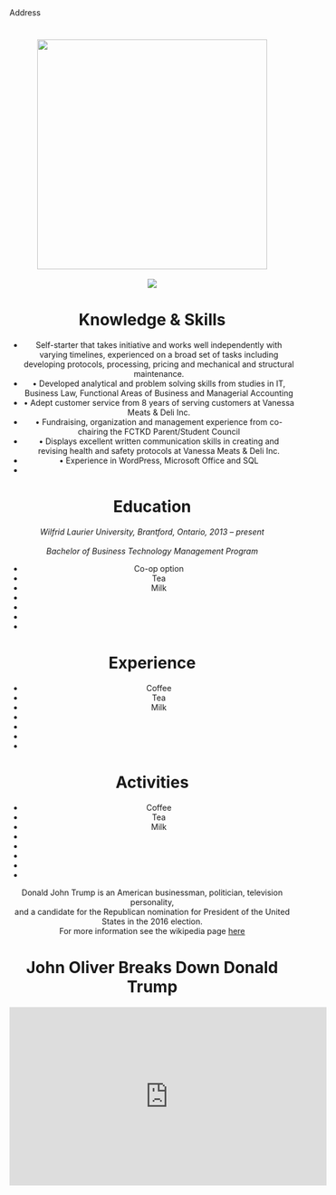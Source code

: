 
<html>
<head>
<title>Derrek de Jonge</title><br></br>
<p1>Address</p1>
<!--This is a comment necessary for the requirements of lab 8. Comments are not displayed in the browser-->
</head>
<body>

<div align="center">
<h1></h1>
<!---->
<img src="http://i2.cdn.turner.com/cnnnext/dam/assets/150729145544-03-trump-quotes-super-169.jpg" heigth="222.5" width="406" >
<br></br>
<img src="http://img2-1.timeinc.net/people/i/2015/news/150831/donald-trump-01-435.jpg" >

<h1>Knowledge & Skills</h1>
<p1><ul>
  <li>Self-starter that takes initiative and works well independently with varying timelines, experienced on a broad set of tasks including developing protocols, processing, pricing and mechanical and structural maintenance. </li>
  <li>•	Developed analytical and problem solving skills from studies in IT, Business Law, Functional Areas of Business and Managerial Accounting</li>
  <li>•	Adept customer service from 8 years of serving customers at Vanessa Meats & Deli Inc. </li>
  <li>•	Fundraising, organization and management experience from co-chairing the FCTKD Parent/Student Council </li>
  <li>•	Displays excellent written communication skills in creating and revising health and safety protocols at Vanessa Meats & Deli Inc. </li>
  <li>•	Experience in WordPress, Microsoft Office and SQL </li>
  <li></li>
</ul></p1>

<h1>Education</h1>
<p1>
<i>Wilfrid Laurier University, Brantford, Ontario, 			         2013 – present<br></br>
Bachelor of Business Technology Management Program
</i>
<ul>
  <li>Co-op option</li>
  <li>Tea</li>
  <li>Milk</li>
  <li></li>
  <li></li>
  <li></li>
  <li></li>
</ul></p1>

<h1>Experience</h1>
<p1><ul>
  <li>Coffee</li>
  <li>Tea</li>
  <li>Milk</li>
  <li></li>
  <li></li>
  <li></li>
  <li></li>
</ul></p1>

<h1>Activities</h1>
<p1><ul>
  <li>Coffee</li>
  <li>Tea</li>
  <li>Milk</li>
  <li></li>
  <li></li>
  <li></li>
  <li></li>
  <li></li>
</ul></p1>

<p>Donald John Trump is an American businessman, politician, television personality, <br> 
and a candidate for the Republican nomination for President of the United States in the 2016 election. <br>
For more information see the wikipedia page <a href="https://en.wikipedia.org/wiki/Donald_Trump">here</a></p>
<h1>John Oliver Breaks Down Donald Trump</h1>
<iframe width="560" height="315" src="https://www.youtube.com/embed/DnpO_RTSNmQ" frameborder="0" allowfullscreen></iframe>
</body>
</html>
